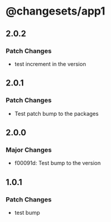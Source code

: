# @changesets/app1

## 2.0.2

### Patch Changes

- test increment in the version

## 2.0.1

### Patch Changes

- Test patch bump to the packages

## 2.0.0

### Major Changes

- f00091d: Test bump to the version

## 1.0.1

### Patch Changes

- test bump
